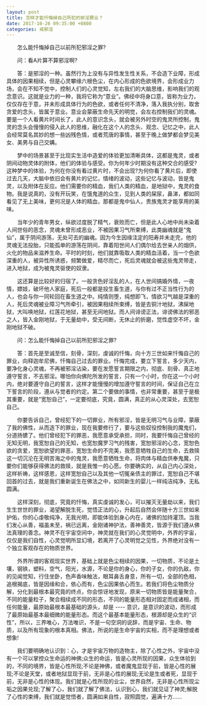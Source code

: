 ```yaml
---
layout: post
title: 怎样才能忏悔掉自己所犯的邪淫罪业？
date: 2017-10-26 09:35:00 +0800
categories: 戒邪淫
---
```


　　怎么能忏悔掉自己以前所犯邪淫之罪?
　　问：看A片算不算邪淫啊?
　　答：是邪淫的一种。虽然行为上没有与异性发生性关系，不会造下业障，形成具体的因果相续，但是心灵攀缘六根色尘，在内心形成的色欲境界，会形成业力场，会在不知不觉中，控制人们的心灵觉知，左右我们的大脑思维，影响我们的观念意识。这就是业力的一种，我将它称为“意业”。佛经中将身口意，皆称为业力，仅仅存在于意，并未形成具体行为的色欲，或者任何不清净，落入我执分别，取舍贪爱的念头，皆属于意业。意业会蒙蔽生命先天的明觉，会左右控制我们的灵魂。要是一个人看黄片时间长了，此人的意识念头，就会被另外时空的鬼灵所控制，鬼灵的念头会慢慢的侵入此人的思维，融化在这个人的念头、观念、记忆之中，此人会经常莫名其妙的想一些凶残色情，或者荒唐的事情，甚至于晚上做梦都会梦见美女、美男与自己交媾。
　　梦中的场景甚至于比现实生活中造爱的体验更加清晰具体，这都是鬼灵，或者阴间动物灵体的附体，他们的体验与感受。你为何年少时期没有这种交合的感受?这种梦中的体验，为何在你没有看过黄片时，不会出现?为何你看了黄片后，即使过去几天，大脑中依旧会有黄片的记忆，情绪的波动，这些记忆与波动，皆是鬼灵，以及附体在反应。他们需要你的精血，我们人类的精血，是地狱中，鬼灵的食物。我是说真的，没有开玩笑，在饿鬼道的众生，见到人类的屎尿，鼻涕，都如同看见了无上美味，更何况是人体的精血，那都是鬼中仙人，贵族鬼灵才能享用的美味。
　　当年少的青年男女，纵欲过度脱了精气，衰败而亡，但是此人心地中尚未染着人间世俗的恶念，灵魂未曾形成恶业，不被因果习气所束缚，此类幽魂就是“鬼仙”，属于阴间游荡，无处可去的幽魂。因为今生因缘注定的阳寿并未走完，他的灵魂无法投胎，只能孤单的游荡在阴间，靠着阳世间人们偶尔给去世亲人的烟供，火化的物品来滋养生命。平时的时刻，他们就靠吸取人类的精血活着，当一个色欲深重的人，被异性所诱惑，频繁做爱，精尽而亡，死后灵魂就会被这些鬼灵带走，进入地狱，成为被鬼灵驱使的奴隶。
　　这还算是比较好的归宿了。一般贪色好淫乱的人，在人世间搞婚外情，一夜情，嫖妓，破坏他人家庭，死后一般都是投生畜生道，与你有过不正当性行为的人，也会与你一同轮回在畜生道之中。纯情则堕，纯想即飞，情欲习气越是深重的人，死后灵魂被业障习气所牵引，被因果相续所束缚，皆是去铜汁地狱，沸屎地狱，大叫唤地狱，红莲花地狱，甚至无间地狱。而人间诽谤正法，诽谤佛法的邪恶之人，皆入金刚地狱，于无量劫中，受无间断，无休止的折磨，觉性虚空不坏，金刚地狱不破。
　　问：怎么能忏悔掉自己以前所犯邪淫之罪?
　　答：首先是至诚至信，刻骨，深刻，虔诚的忏悔，向十方三世如来忏悔自己的罪业，向释迦牟尼佛，忏悔自己过去的罪业。忏悔完成，要立下誓言，多少天内，要净化身心灵魂，不再被邪淫沾染，要在发愿誓言期限之内，彻底、刻骨、真正地遵守誓言，不去邪淫。哪怕你向佛陀所发的誓言，只有一个小时，你在这一个小时内，绝对要遵守自己的誓言，这样才能慢慢的增加遵守誓言的时间，保证自己在立下誓言的阶段，遵从与觉者的约定。第二个要做的事情，也非常重要，甚至于是极其重要，就是“宽恕自己”，一定要彻底，究竟，圆满，真正的从心灵深处，去宽恕自己。
　　你要告诉自己，曾经犯下的一切罪业，所有邪淫，皆是无明习气与业障，蒙蔽了我的佛性，从而造下的罪业，现在我要修行了，要与这些奴役控制我的魔鬼们，分道扬镳了。他们曾经犯下的罪恶，我愿意承受承担，同时，我要忏悔自己曾经的无知无明，我宽恕自己的无知，也宽恕魔罗习气的残害，宽恕邪淫的心念，宽恕色欲的贪爱，宽恕欲望的罪恶，宽恕生命的不完美，我愿意牺牲自己的生命，去救赎这一切沉沦在无明苦海之中的鬼灵，我愿意牺牲生命，将肉体与精血供奉鬼魔，只要你们能够获得佛法的救赎，就是我惟一的心愿。你要确实的，从自己内心深处，这样祈祷，这样感恩，这样宽恕自己以及其他一切冤亲债主的罪过，宽恕自己不堪回首的过去，就是我们重新诞生在佛法之中，如同新生的婴儿一样纯洁纯净，无私圆满。
　　这样深刻，彻底，究竟的忏悔，真实虔诚的发心，可以摧灭无量劫以来，我们生生世世的罪业，渴望解脱生死，觉悟正法的心，升起后自然会伴随十方三世如来护佑，你的心虔敬纯净，无我光明，即能体验到身心内在，诸佛的加持灌顶。当我们发心从善，福虽未至，祸已远离，金刚诸神护法，善神善灵，皆源于我们遵从佛法真理的善念。神灵不在宇宙空间中，神灵就在我们的心灵觉明中，外界的宇宙，仅仅是我们自性，心灵觉明所显幻境，若离开了心灵明觉之见性，外界绝对没有一个独立客观存在的物质世界。
　　外界所谓的客观现实世界，基础上就是色尘相续的因果，一切物质，不论是土壤，钢铁，塑料，空气，阳光，水源，不论是你的身心，你的子女，你的仇敌，你的见闻觉知，行住坐卧，色声香味触法，眼耳鼻舌身意，所有一切，全部的色相，追根揭底，皆是因缘和合，依心而有，色尘因果依心而生。若我们将色尘物质分解，分化到最根本最究竟的终点，你会惊讶地发现，原来一切物质皆是能量聚合，不同的能量粒子，聚合相续成不同的形态，不同的能量形态相对固定而成诸相，而任何能量，最原始最根本最基础的源头，却是 ---- 意识，是意识的波动，而形成了最原始最基本最细微的能量形态。而这个最基本能量形态，根源却是众生的“识性”，所以，三界唯心，万法唯识，不是一句空洞的说辞，而是宇宙、生命、物质，以及所有现象的根本真相。佛法，所说的是生命宇宙的实相，而不是理想或者想象!
　　我们要明确地认识到：心，才是宇宙万物的造物主，除了心性之外，宇宙中没有一个可以掌控众生命运的神佛;众生的命运，皆是心灵所现的因果，众生体验到的，不同的境界，皆是心性所现;不论是神佛，或者魔鬼显现于前，皆是心性的展现;不论是天堂，或者地狱显现于前，无非是心性的展现;无论是生或者死，显现于前，无非是心性的体现。我们就是心性所现的业尘，世界自然，无非是心性所现尘垢之因果兑现;了解了心，我们就了解了佛法，认识到心，我们就见证了神灵;解脱了心性的束缚，我们就是觉悟者，圆满如来自性，寂照圆觉，遍满十方……